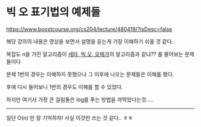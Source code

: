 # 빅 오 표기법의 예제들

https://www.boostcourse.org/cs204/lecture/480419/?isDesc=false

해당 강의의 내용은 영상을 보면서 설명을 듣는게 가장 이해하기 쉬울 것 같다..

복잡도 n을 가진 알고리즘이 [세타, 빅 오, 오메가](n)의 알고리즘과 같냐?? 를 물어보는 문제들이다

문제 1번의 경우는 이해하지 못했으나 그 이후에 나오는 문제들은 이해를 했다.

후에 다시 들어보니 1번의 경우도 이해를 할 수 있었다.

하지만 여기서 가장 큰 걸림돌은 log를 푸는 방법을 까먹었다는것.....


---
일단 O(n) 만 잘 기억하자! 사실 이것만 쓰는 것 같다.. ㅎㅎ 
